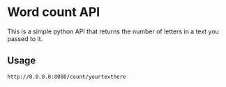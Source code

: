 # Word count API

This is a simple python API that returns the number of letters in a text you passed to it.

## Usage
`http://0.0.0.0:8080/count/yourtexthere`
